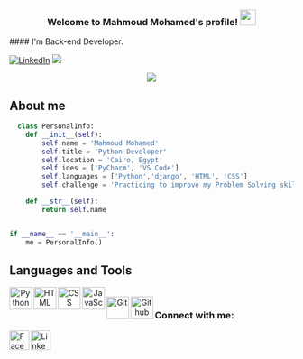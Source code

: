<h3 align="center">
  Welcome to Mahmoud Mohamed's profile!
  <img src="https://media.giphy.com/media/hvRJCLFzcasrR4ia7z/giphy.gif" width="28">
</h3>
#### I'm Back-end  Developer.

<!-- Social icons section -->
<p align="left">
 <a href="https://www.linkedin.com/in/mahmoud-mohamed-07b983234/"><img src="https://img.shields.io/badge/LinkedIn-%230177B5?style=flat&logo=linkedin&logoColor=white" alt="LinkedIn" title="LinkedIn"/></a>
  <a href="https://web.facebook.com/mahmoudtino22?_rdc=1&_rdr" alt="Facebook" title="Facebook" ><img src="https://img.shields.io/badge/Facebook-%231877F2.svg?style=falt&logo=facebook&logoColor=white"/></a>
  </p>

<p align="center">
  <a href="https://github.com/DenverCoder1/readme-typing-svg"><img src="https://readme-typing-svg.herokuapp.com?color=36BCF7FF&center=true&vCenter=true&lines=Back+End+Student;Always+Learning+new+things;Python+Developer;&center=true&width=500&height=50"></a>
</p>

## About me
```py
  class PersonalInfo:
    def __init__(self):
        self.name = 'Mahmoud Mohamed'
        self.title = 'Python Developer'
        self.location = 'Cairo, Egypt'
        self.ides = ['PyCharm', 'VS Code']
        self.languages = ['Python','django', 'HTML', 'CSS']
        self.challenge = 'Practicing to improve my Problem Solving skill'

    def __str__(self):
        return self.name


if __name__ == '__main__':
    me = PersonalInfo()
```
## Languages and Tools
<p align="center">
    <img align="left" src="https://bit.ly/3stK11q" alt="Python" width="40px" title="Python"> 
    <img align="left" src="https://bit.ly/3FIIJVn" alt="HTML" width="40px" title="HTML">
    <img align="left" src="https://bit.ly/3l3qkcu" alt="CSS" width="40px" title="CSS">
    <img align="left" src="https://bit.ly/3Mket5M" alt="JavaScript" width="40px" title="JavaScript">
    <br />
    <img align="left" src="https://bit.ly/3yvoEjR" alt="Git" width="40px" title="Git">
    <img align="left" src="https://bit.ly/3wvo4Ai" alt="Github" width="40px" title="Github">

</p>




### Connect with me:
[<img align="left" alt="Facebook" width="35px" src="https://cdn.jsdelivr.net/npm/simple-icons@v3/icons/facebook.svg" />](https://web.facebook.com/mahmoudtino22?_rdc=1&_rdr)
[<img align="left" alt="LinkedIn" width="35px" src="https://cdn.jsdelivr.net/npm/simple-icons@v3/icons/linkedin.svg" />](https://www.linkedin.com/in/mahmoud-mohamed-07b983234/)
<br />
